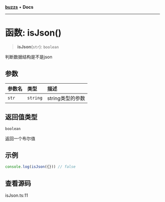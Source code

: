 [**buzzs**](../README.md) • **Docs**

***

# 函数: isJson()

> **isJson**(`str`): `boolean`

判断数据结构是不是json

## 参数

| 参数名 | 类型 | 描述 |
| :------ | :------ | :------ |
| `str` | `string` | string类型的参数 |

## 返回值类型

`boolean`

返回一个布尔值

## 示例

```ts
console.log(isJson({})) // false
```

## 查看源码

isJson.ts:11
